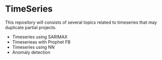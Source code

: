 # TimeSeries

This repository will consists of several topics related to timeseries that may duplicate partial projects.
- Timeseries using SARIMAX
- Timeserieas with Prophet FB
- Timeseries using NN 
- Anomaly detection
